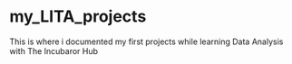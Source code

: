 # my_LITA_projects
This is where i documented my first projects while learning Data Analysis with The Incubaror Hub
